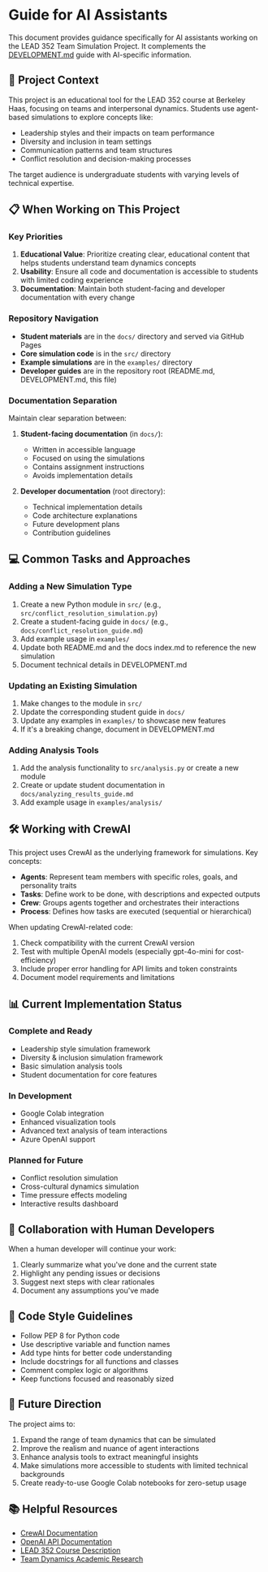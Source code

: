 # Guide for AI Assistants

This document provides guidance specifically for AI assistants working on the LEAD 352 Team Simulation Project. It complements the [DEVELOPMENT.md](DEVELOPMENT.md) guide with AI-specific information.

## 🧠 Project Context

This project is an educational tool for the LEAD 352 course at Berkeley Haas, focusing on teams and interpersonal dynamics. Students use agent-based simulations to explore concepts like:

- Leadership styles and their impacts on team performance
- Diversity and inclusion in team settings
- Communication patterns and team structures
- Conflict resolution and decision-making processes

The target audience is undergraduate students with varying levels of technical expertise.

## 📋 When Working on This Project

### Key Priorities

1. **Educational Value**: Prioritize creating clear, educational content that helps students understand team dynamics concepts
2. **Usability**: Ensure all code and documentation is accessible to students with limited coding experience
3. **Documentation**: Maintain both student-facing and developer documentation with every change

### Repository Navigation

- **Student materials** are in the `docs/` directory and served via GitHub Pages
- **Core simulation code** is in the `src/` directory
- **Example simulations** are in the `examples/` directory
- **Developer guides** are in the repository root (README.md, DEVELOPMENT.md, this file)

### Documentation Separation

Maintain clear separation between:

1. **Student-facing documentation** (in `docs/`):
   - Written in accessible language
   - Focused on using the simulations
   - Contains assignment instructions
   - Avoids implementation details

2. **Developer documentation** (root directory):
   - Technical implementation details
   - Code architecture explanations
   - Future development plans
   - Contribution guidelines

## 💻 Common Tasks and Approaches

### Adding a New Simulation Type

1. Create a new Python module in `src/` (e.g., `src/conflict_resolution_simulation.py`)
2. Create a student-facing guide in `docs/` (e.g., `docs/conflict_resolution_guide.md`)
3. Add example usage in `examples/`
4. Update both README.md and the docs index.md to reference the new simulation
5. Document technical details in DEVELOPMENT.md

### Updating an Existing Simulation

1. Make changes to the module in `src/`
2. Update the corresponding student guide in `docs/`
3. Update any examples in `examples/` to showcase new features
4. If it's a breaking change, document in DEVELOPMENT.md

### Adding Analysis Tools

1. Add the analysis functionality to `src/analysis.py` or create a new module
2. Create or update student documentation in `docs/analyzing_results_guide.md`
3. Add example usage in `examples/analysis/`

## 🛠️ Working with CrewAI

This project uses CrewAI as the underlying framework for simulations. Key concepts:

- **Agents**: Represent team members with specific roles, goals, and personality traits
- **Tasks**: Define work to be done, with descriptions and expected outputs
- **Crew**: Groups agents together and orchestrates their interactions
- **Process**: Defines how tasks are executed (sequential or hierarchical)

When updating CrewAI-related code:

1. Check compatibility with the current CrewAI version
2. Test with multiple OpenAI models (especially gpt-4o-mini for cost-efficiency)
3. Include proper error handling for API limits and token constraints
4. Document model requirements and limitations

## 📊 Current Implementation Status

### Complete and Ready
- Leadership style simulation framework
- Diversity & inclusion simulation framework
- Basic simulation analysis tools
- Student documentation for core features

### In Development
- Google Colab integration
- Enhanced visualization tools
- Advanced text analysis of team interactions
- Azure OpenAI support

### Planned for Future
- Conflict resolution simulation
- Cross-cultural dynamics simulation
- Time pressure effects modeling
- Interactive results dashboard

## 🤝 Collaboration with Human Developers

When a human developer will continue your work:

1. Clearly summarize what you've done and the current state
2. Highlight any pending issues or decisions
3. Suggest next steps with clear rationales
4. Document any assumptions you've made

## 📝 Code Style Guidelines

- Follow PEP 8 for Python code
- Use descriptive variable and function names
- Add type hints for better code understanding
- Include docstrings for all functions and classes
- Comment complex logic or algorithms
- Keep functions focused and reasonably sized

## 🚀 Future Direction

The project aims to:

1. Expand the range of team dynamics that can be simulated
2. Improve the realism and nuance of agent interactions
3. Enhance analysis tools to extract meaningful insights
4. Make simulations more accessible to students with limited technical backgrounds
5. Create ready-to-use Google Colab notebooks for zero-setup usage

## 📚 Helpful Resources

- [CrewAI Documentation](https://docs.crewai.com/)
- [OpenAI API Documentation](https://platform.openai.com/docs/api-reference)
- [LEAD 352 Course Description](https://haas.berkeley.edu/undergrad/academics/curriculum/course-descriptions/)
- [Team Dynamics Academic Research](https://scholar.google.com/scholar?q=team+dynamics+organizational+behavior) 